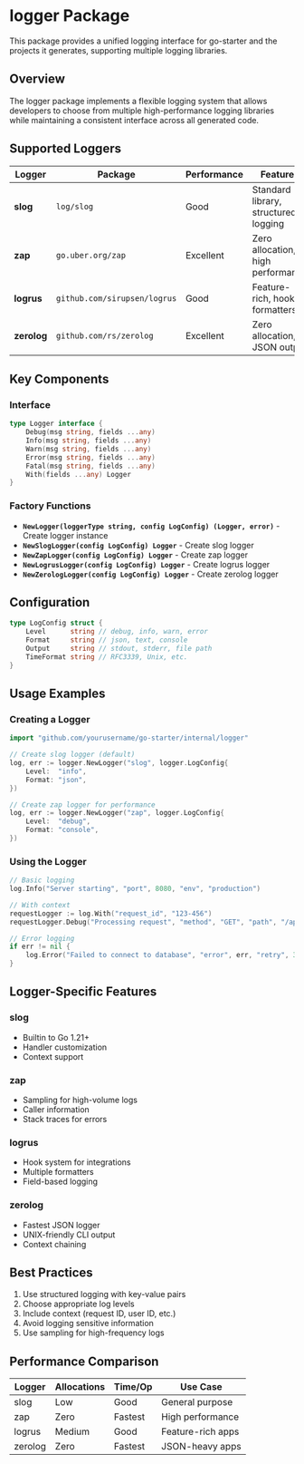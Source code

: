 # logger Package

This package provides a unified logging interface for go-starter and the projects it generates, supporting multiple logging libraries.

## Overview

The logger package implements a flexible logging system that allows developers to choose from multiple high-performance logging libraries while maintaining a consistent interface across all generated code.

## Supported Loggers

| Logger | Package | Performance | Features |
|--------|---------|-------------|----------|
| **slog** | `log/slog` | Good | Standard library, structured logging |
| **zap** | `go.uber.org/zap` | Excellent | Zero allocation, high performance |
| **logrus** | `github.com/sirupsen/logrus` | Good | Feature-rich, hooks, formatters |
| **zerolog** | `github.com/rs/zerolog` | Excellent | Zero allocation, JSON output |

## Key Components

### Interface

```go
type Logger interface {
    Debug(msg string, fields ...any)
    Info(msg string, fields ...any)
    Warn(msg string, fields ...any)
    Error(msg string, fields ...any)
    Fatal(msg string, fields ...any)
    With(fields ...any) Logger
}
```

### Factory Functions

- **`NewLogger(loggerType string, config LogConfig) (Logger, error)`** - Create logger instance
- **`NewSlogLogger(config LogConfig) Logger`** - Create slog logger
- **`NewZapLogger(config LogConfig) Logger`** - Create zap logger
- **`NewLogrusLogger(config LogConfig) Logger`** - Create logrus logger
- **`NewZerologLogger(config LogConfig) Logger`** - Create zerolog logger

## Configuration

```go
type LogConfig struct {
    Level      string // debug, info, warn, error
    Format     string // json, text, console
    Output     string // stdout, stderr, file path
    TimeFormat string // RFC3339, Unix, etc.
}
```

## Usage Examples

### Creating a Logger

```go
import "github.com/yourusername/go-starter/internal/logger"

// Create slog logger (default)
log, err := logger.NewLogger("slog", logger.LogConfig{
    Level:  "info",
    Format: "json",
})

// Create zap logger for performance
log, err := logger.NewLogger("zap", logger.LogConfig{
    Level:  "debug",
    Format: "console",
})
```

### Using the Logger

```go
// Basic logging
log.Info("Server starting", "port", 8080, "env", "production")

// With context
requestLogger := log.With("request_id", "123-456")
requestLogger.Debug("Processing request", "method", "GET", "path", "/api/users")

// Error logging
if err != nil {
    log.Error("Failed to connect to database", "error", err, "retry", 3)
}
```

## Logger-Specific Features

### slog
- Builtin to Go 1.21+
- Handler customization
- Context support

### zap
- Sampling for high-volume logs
- Caller information
- Stack traces for errors

### logrus
- Hook system for integrations
- Multiple formatters
- Field-based logging

### zerolog
- Fastest JSON logger
- UNIX-friendly CLI output
- Context chaining

## Best Practices

1. Use structured logging with key-value pairs
2. Choose appropriate log levels
3. Include context (request ID, user ID, etc.)
4. Avoid logging sensitive information
5. Use sampling for high-frequency logs

## Performance Comparison

| Logger | Allocations | Time/Op | Use Case |
|--------|------------|---------|----------|
| slog | Low | Good | General purpose |
| zap | Zero | Fastest | High performance |
| logrus | Medium | Good | Feature-rich apps |
| zerolog | Zero | Fastest | JSON-heavy apps |